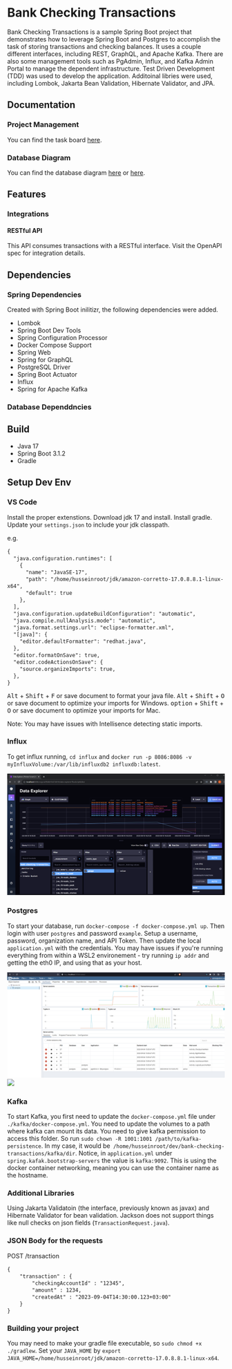 # Bank Checking Transactions
Bank Checking Transactions is a sample Spring Boot project that demonstrates how to leverage Spring Boot and Postgres to accomplish the task of storing transactions and checking balances. It uses a couple different interfaces, including REST, GraphQL, and Apache Kafka. There are also some management tools such as PgAdmin, Influx, and Kafka Admin Portal to manage the dependent infrastructure. Test Driven Development (TDD) was used to develop the application. Additoinal libries were used, including Lombok, Jakarta Bean Validation, Hibernate Validator, and JPA. 

## Documentation

### Project Management
You can find the task board [here](https://trello.com/b/n5qkiS16/proton-forest-banking-checking-transactions). 

### Database Diagram
You can find the database diagram [here](https://dbdiagram.io/d/64d3b91d02bd1c4a5e835f39) or [here](https://lucid.app/lucidchart/2a4ee6ad-df96-48ea-a5fb-3074eb21ea90/edit?invitationId=inv_0b4dcdfc-76e2-475a-9b3c-5a75d87969d7&page=0_0#).


## Features

### Integrations

#### RESTful API
This API consumes transactions with a RESTful interface. Visit the OpenAPI spec for integration details. 

## Dependencies 

### Spring Dependencies
Created with Spring Boot inilitizr, the following dependencies were added. 

- Lombok
- Spring Boot Dev Tools
- Spring Configuration Processor
- Docker Compose Support
- Spring Web
- Spring for GraphQL
- PostgreSQL Driver
- Spring Boot Actuator
- Influx
- Spring for Apache Kafka

### Database Dependdncies

## Build

- Java 17
- Spring Boot 3.1.2 
- Gradle 

## Setup Dev Env


### VS Code
Install the proper extenstions. Download jdk 17 and install. Install gradle. Update your `settings.json` to include your jdk classpath.

e.g. 
```
{
  "java.configuration.runtimes": [
    {
      "name": "JavaSE-17",
      "path": "/home/husseinroot/jdk/amazon-corretto-17.0.8.8.1-linux-x64",
      "default": true
    },
  ],
  "java.configuration.updateBuildConfiguration": "automatic",
  "java.compile.nullAnalysis.mode": "automatic",
  "java.format.settings.url": "eclipse-formatter.xml",
  "[java]": {
    "editor.defaultFormatter": "redhat.java",
  },
  "editor.formatOnSave": true,
  "editor.codeActionsOnSave": {
    "source.organizeImports": true,
  },
}
```

<kbd>Alt</kbd> + <kbd>Shift</kbd> + <kbd>F</kbd> or save document to format your java file.
<kbd>Alt</kbd> + <kbd>Shift</kbd> + <kbd>O</kbd> or save document to optimize your imports for Windows.
<kbd>option</kbd> + <kbd>Shift</kbd> + <kbd>O</kbd> or save document to optimize your imports for Mac.

Note: You may have issues with Intellisence detecting static imports. 

### Influx
To get influx running, `cd influx` and `docker run -p 8086:8086 -v myInfluxVolume:/var/lib/influxdb2 influxdb:latest`. 

![](/pics/influx.png)

### Postgres
To start your database, run `docker-compose -f docker-compose.yml up`. Then login with user `postgres` and password `example`. Setup a username, password, organization name, and API Token. Then update the local `application.yml` with the credentials. You may have issues if you're running everything from within a WSL2 environement - try running `ip addr` and getting the eth0 IP, and using that as your host. 

![](/pics/pgadmin.png)
![](/pics/transactions.png)

### Kafka
To start Kafka, you first need to update the `docker-compose.yml` file under `./kafka/docker-compose.yml`. You need to update the volumes to a path where kafka can mount its data. You need to give kafka permission to access this folder. So run `sudo chown -R 1001:1001 /path/to/kafka-persistence`. In my case, it would be` /home/husseinroot/dev/bank-checking-transactions/kafka/dir`. Notice, in `application.yml` under `spring.kafak.bootstrap-servers` the value is `kafka:9092`. This is using the docker container networking, meaning you can use the container name as the hostname. 


### Additional Libraries
Using Jakarta Validatoin (the interface, previously known as javax) and Hibernate Validator for bean validation. Jackson does not support things like null checks on json fields (`TransactionRequest.java`).

### JSON Body for the requests

POST /transaction
```
{
    "transaction" : {
        "checkingAccountId" : "12345",
        "amount" : 1234,
        "createdAt" : "2023-09-04T14:30:00.123+03:00"
    }
}
```

### Building your project 
You may need to make your gradle file executable, so `sudo chmod +x ./gradlew`. Set your `JAVA_HOME` by `export JAVA_HOME=/home/husseinroot/jdk/amazon-corretto-17.0.8.8.1-linux-x64`. 